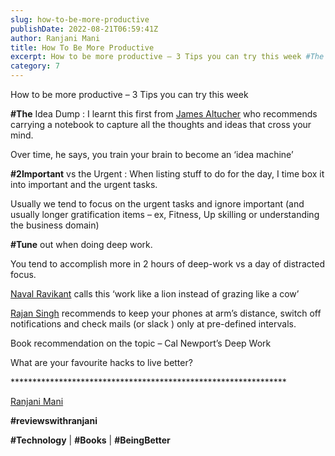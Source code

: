 ```yaml
---
slug: how-to-be-more-productive
publishDate: 2022-08-21T06:59:41Z
author: Ranjani Mani
title: How To Be More Productive 
excerpt: How to be more productive – 3 Tips you can try this week #The Idea Dump : I learnt this first from James Altucher who recommends carrying a notebook to capture all the thoughts and ideas that cross your mind. Over time, he says, you train your brain to become an ‘idea machine’ #2Important vs  ... 
category: 7
---
```


How to be more productive – 3 Tips you can try this week

**#The** Idea Dump : I learnt this first from [James Altucher](https://www.linkedin.com/feed/#) who recommends carrying a notebook to capture all the thoughts and ideas that cross your mind.

Over time, he says, you train your brain to become an ‘idea machine’

**#2Important** vs the Urgent : When listing stuff to do for the day, I time box it into important and the urgent tasks.

Usually we tend to focus on the urgent tasks and ignore important (and usually longer gratification items – ex, Fitness, Up skilling or understanding the business domain)

**#Tune** out when doing deep work.

You tend to accomplish more in 2 hours of deep-work vs a day of distracted focus.

[Naval Ravikant](https://www.linkedin.com/feed/#) calls this ‘work like a lion instead of grazing like a cow’

[Rajan Singh](https://www.linkedin.com/feed/#) recommends to keep your phones at arm’s distance, switch off notifications and check mails (or slack ) only at pre-defined intervals.

Book recommendation on the topic – Cal Newport’s Deep Work

What are your favourite hacks to live better?

\*\*\*\*\*\*\*\*\*\*\*\*\*\*\*\*\*\*\*\*\*\*\*\*\*\*\*\*\*\*\*\*\*\*\*\*\*\*\*\*\*\*\*\*\*\*\*\*\*\*\*\*\*\*\*\*\*\*\*\*\*\*\*

[Ranjani Mani](https://www.linkedin.com/feed/#)

**#reviewswithranjani**

**#Technology** | **#Books** | **#BeingBetter**